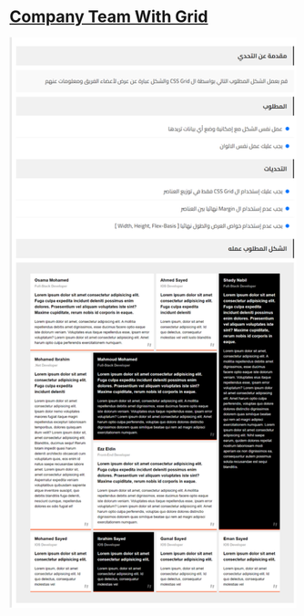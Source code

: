 # [Company Team With Grid](https://elzero.org/frontend-company-team-with-grid/)

![alt text](Images/Company-Team-With-Grid.png)
